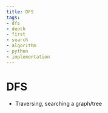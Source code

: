 ```yaml
---
title: DFS
tags:
- dfs
- depth
- first
- search
- algorithm
- python
- implementation
---
```


# DFS

<TagLinks />

* Traversing, searching a graph/tree


[DFS]: https://en.wikipedia.org/wiki/Depth-first_search

<Footer />
